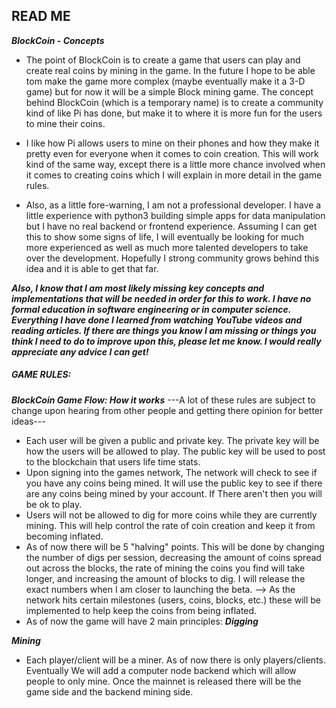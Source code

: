 ## READ ME

***BlockCoin - Concepts***

- The point of BlockCoin is to create a game that users can play and create real coins by mining in the game. In the future I hope to be able tom make the game more complex (maybe eventually make it a 3-D game) but for now it will be a simple Block mining game. The concept behind BlockCoin (which is a temporary name) is to create a community kind of like Pi has done, but make it to where it is more fun for the users to mine their coins.

- I like how Pi allows users to mine on their phones and how they make it pretty even for everyone when it comes to coin creation. This will work kind of the same way, except there is a little more chance involved when it comes to creating coins which I will explain in more detail in the game rules.

- Also, as a little fore-warning, I am not a professional developer. I have a little experience with python3 building simple apps for data manipulation but I have no real backend or frontend experience. Assuming I can get this to show some signs of life, I will eventually be looking for much more experienced as well as much more talented developers to take over the development. Hopefully I strong community grows behind this idea and it is able to get that far.

***Also, I know that I am most likely missing key concepts and implementations that will be needed in order for this to work. I have no formal education in software engineering or in computer science. Everything I have done I learned from watching YouTube videos and reading articles. If there are things you know I am missing or things you think I need to do to improve upon this, please let me know. I would really appreciate any advice I can get!***



##### GAME RULES:
***BlockCoin Game Flow: How it works***
---A lot of these rules are subject to change upon hearing from other people and getting there opinion for better ideas---

+ Each user will be given a public and private key. The private key will be how the users will be allowed to play. The public key will be used to post to the blockchain that users life time stats.
+ Upon signing into the games network, The network will check to see if you have any coins being mined. It will use the public key to see if there are any coins being mined by your account. If There aren't then you will be ok to play.
+ Users will not be allowed to dig for more coins while they are currently mining. This will help control the rate of coin creation and keep it from becoming inflated.
+ As of now there will be 5 "halving" points. This will be done by changing the number of digs per session, decreasing the amount of coins spread out across the blocks, the rate of mining the coins you find will take longer, and increasing the amount of blocks to dig. I will release the exact numbers when I am closer to launching the beta.
--> As the network hits certain milestones (users, coins, blocks, etc.) these will be implemented to help keep the coins from being inflated.
+ As of now the game will have 2 main principles:
***Digging***

***Mining***
- Each player/client will be a miner. As of now there is only players/clients. Eventually We will add a computer node backend which will allow people to only mine. Once the mainnet is released there will be the game side and the backend mining side.
